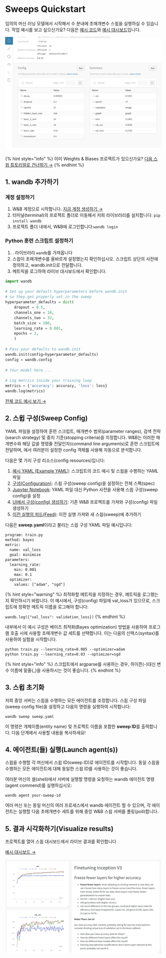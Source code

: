 # Sweeps Quickstart

 임의의 머신 러닝 모델에서 시작해서 수 분내에 초매개변수 스윕을 실행하실 수 있습니다. 작업 예시를 보고 싶으신가요? 다음은 [예시 코드](https://github.com/wandb/examples/tree/master/examples/pytorch/pytorch-cnn-fashion)와 [예시 대시보드](https://app.wandb.ai/carey/pytorch-cnn-fashion/sweeps/v8dil26q)입니다.

![](../.gitbook/assets/image%20%2847%29%20%282%29%20%283%29%20%284%29%20%283%29%20%283%29.png)

{% hint style="info" %}
이미 Weights & Biases 프로젝트가 있으신가요? [다음 스윕 튜토리얼로 건너뛰기 →](https://docs.wandb.ai/v/ko/sweeps/existing-project)​
{% endhint %}

## 1. **wandb 추가하기**

###  **계정 설정하기**

1.  W&B 계정으로 시작합니다. [지금 계정 생성하기 →](http://app.wandb.ai/)
2. 터미널\(terminal\)의 프로젝트 폴더로 이동해서 저희 라이브러리를 설치합니다: `pip install wandb`
3. 프로젝트 폴더 내에서, W&B에 로그인합니다:`wandb login`

###  **Python 훈련 스크립트 설정하기**

1. . 라이브러리 `wandb`를 가져옵니다
2. 스윕이 초매개변수를 올바르게 설정했는지 확인하십시오. 스크립트 상단의 사전에 정의하고, wandb.init으로 전달합니다.
3. 메트릭을 로그하여 라이브 대시보드에서 확인합니다.

```python
import wandb

# Set up your default hyperparameters before wandb.init
# so they get properly set in the sweep
hyperparameter_defaults = dict(
    dropout = 0.5,
    channels_one = 16,
    channels_two = 32,
    batch_size = 100,
    learning_rate = 0.001,
    epochs = 2,
    )

# Pass your defaults to wandb.init
wandb.init(config=hyperparameter_defaults)
config = wandb.config

# Your model here ...

# Log metrics inside your training loop
metrics = {'accuracy': accuracy, 'loss': loss}
wandb.log(metrics)
```

 ​[전체 코드 예시 보기 →](https://github.com/wandb/examples/tree/master/examples/pytorch/pytorch-cnn-fashion)​

## 2. **스윕 구성\(Sweep Config\)**

YAML 파일을 설정하여 훈련 스크립트, 매개변수 범위\(parameter ranges\), 검색 전략\(search strategy\) 및 중지 기준\(stopping criteria\)을 지정합니다. W&B는 이러한 매개변수와 해당 값을 명령줄 전달인자\(command line arguments\)로 훈련 스크립트에 전달하며, 에서 여러분이 설정한 config 객체를 사용해 자동으로 분석합니다.

다음은 몇 가지 구성 리소스\(config resources\)입니다:

1.  [예시 YAML \(Example YAML\)](https://github.com/wandb/examples/blob/master/examples/pytorch/pytorch-cnn-fashion/sweep-grid-hyperband.yaml): 스크립트의 코드 예시 및 스윕을 수행하는 YAML 파일
2. [구성\(Configuration\)](https://docs.wandb.ai/v/ko/sweeps/configuration): 스윕 구성\(sweep config\)을 설정하는 전체 스펙\(spec\)
3. [Jupyter Notebook](https://docs.wandb.ai/v/ko/sweeps/python-api): YAML 파일 대신 Python 사전을 사용해 스윕 구성\(sweep config\)을 설정
4. [UI에서 구성\(config\) 생성하기](https://docs.wandb.ai/v/ko/sweeps/existing-project): 기존 W&B 프로젝트를 가져와 구성\(config\) 파일 생성하기
5.  [이전 실행의 피드\(Feed\)](https://docs.wandb.com/sweeps/overview/add-to-existing#seed-a-new-sweep-with-existing-runs): 이전 실행 가져와 새 스윕\(sweep\)에 추가하기

다음은 **sweep.yaml**이라고 불리는 스윕 구성 YAML 파일 예시입니다:

```text
program: train.py
method: bayes
metric:
  name: val_loss
  goal: minimize
parameters:
  learning_rate:
    min: 0.001
    max: 0.1
  optimizer:
    values: ["adam", "sgd"]
```

{% hint style="warning" %}
최적화할 메트릭을 지정하는 경우, 메트릭을 로그했는지 확인하시기 바랍니다. 이 예시에서, 구성\(config\) 파일에 val\_loss가 있으므로, 스크립트에 정확한 메트릭 이름을 로그해야 합니다:

`wandb.log({"val_loss": validation_loss})`
{% endhint %}

내부에서 이 예시 구성은 베이즈 최적화\(Bayes optimization\) 방법을 사용하여 프로그램 호출 시에 사용할 초매개변수 값 세트를 선택합니다. 이는 다음의 신택스\(syntax\)를 사용하여 실험을 시작합니다.

```text
python train.py --learning_rate=0.005 --optimizer=adam
python train.py --learning_rate=0.03 --optimizer=sgd
```

{% hint style="info" %}
스크립트에서 argparse를 사용하는 경우, 하이픈\(-\)대신 변수 이름에 밑줄\(\_\)을 사용하시는 것이 좋습니다.
{% endhint %}

## 3.  **스윕 초기화**

저희 중앙 서버는 스윕을 수행하는 모든 에이전트를 조정합니다. 스윕 구성 파일\(sweep config file\)을 설정하고 다음의 명령을 실행하여 시작합니다:

```text
wandb sweep sweep.yaml
```

이 명령은 개체이름\(entity name\) 및 프로젝트 이름을 포함한 **sweep ID**를 출력합니다. 다음 단계에서 사용할 내용을 복사하세요!

## 4. **에이전트\(들\) 실행\(Launch agent\(s\)\)**

스윕을 수행할 각 머신에서 스윕 ID\(sweep ID\)로 에이전트를 시작합니다. 동일 스윕을 수행하는 모든 에이전트에 대해 동일한 스윕 ID를 사용하는 것이 좋습니다.

여러분 머신의 셀\(shell\)에서 서버에 실행할 명령을 요청하는 wandb 에이전트 명령\(agent commend\)를 실행하십시오:

```text
wandb agent your-sweep-id
```

여러 머신 또는 동일 머신의 여러 프로세스에서 wandb 에이전트 할 수 있으며, 각 에이전트는 실행할 다음 초매개변수 세트를 위해 중앙 W&B 스윕 서버를 폴링\(poll\)합니다.

## 5.  **결과 시각화하기\(Visualize results\)**

프로젝트를 열어 스윕 대시보드에서 라이브 결과를 확인합니다

[예시 대시보드 →](https://app.wandb.ai/carey/pytorch-cnn-fashion)​

![](../.gitbook/assets/image%20%2888%29%20%282%29%20%283%29%20%283%29%20%283%29%20%283%29%20%283%29%20%283%29.png)

